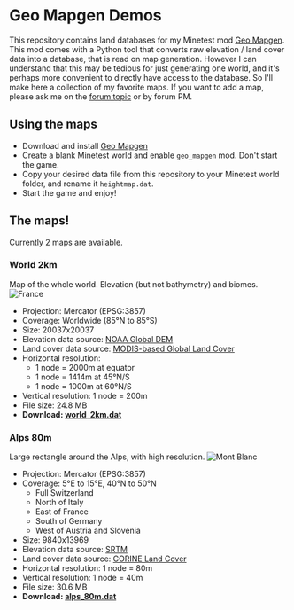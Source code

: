 # Geo Mapgen Demos
This repository contains land databases for my Minetest mod [Geo Mapgen](https://github.com/Gael-de-Sailly/geo-mapgen). This mod comes with a Python tool that converts raw elevation / land cover data into a database, that is read on map generation. However I can understand that this may be tedious for just generating one world, and it's perhaps more convenient to directly have access to the database. So I'll make here a collection of my favorite maps. If you want to add a map, please ask me on the [forum topic](https://forum.minetest.net/viewtopic.php?f=9&t=19387) or by forum PM.

## Using the maps
- Download and install [Geo Mapgen](https://github.com/Gael-de-Sailly/geo-mapgen)
- Create a blank Minetest world and enable `geo_mapgen` mod. Don't start the game.
- Copy your desired data file from this repository to your Minetest world folder, and rename it `heightmap.dat`.
- Start the game and enjoy!

## The maps!
Currently 2 maps are available.

### World 2km
Map of the whole world. Elevation (but not bathymetry) and biomes.
![France](https://user-images.githubusercontent.com/6905002/36617435-b68915ac-18e7-11e8-9436-95cb67dd2ac4.png)
- Projection: Mercator (EPSG:3857)
- Coverage: Worldwide (85°N to 85°S)
- Size: 20037x20037
- Elevation data source: [NOAA Global DEM](https://ngdc.noaa.gov/mgg/topo/globe.html)
- Land cover data source: [MODIS-based Global Land Cover](https://landcover.usgs.gov/global_climatology.php)
- Horizontal resolution:
  - 1 node = 2000m at equator
  - 1 node = 1414m at 45°N/S
  - 1 node = 1000m at 60°N/S
- Vertical resolution: 1 node = 200m
- File size: 24.8 MB
- **Download: [world_2km.dat](https://github.com/Gael-de-Sailly/geo-mapgen-demos/blob/master/world_2km.dat?raw=true)**

### Alps 80m
Large rectangle around the Alps, with high resolution.
![Mont Blanc](https://user-images.githubusercontent.com/6905002/36748401-0b8d481c-1bf8-11e8-8a11-945b1dd2ab4d.png)
- Projection: Mercator (EPSG:3857)
- Coverage: 5°E to 15°E, 40°N to 50°N
  - Full Switzerland
  - North of Italy
  - East of France
  - South of Germany
  - West of Austria and Slovenia
- Size: 9840x13969
- Elevation data source: [SRTM](http://srtm.csi.cgiar.org/)
- Land cover data source: [CORINE Land Cover](https://land.copernicus.eu/pan-european/corine-land-cover/clc-2012)
- Horizontal resolution: 1 node = 80m
- Vertical resolution: 1 node = 40m
- File size: 30.6 MB
- **Download: [alps_80m.dat](https://github.com/Gael-de-Sailly/geo-mapgen-demos/blob/master/alps_80m.dat?raw=true)**
